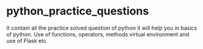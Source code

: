 # python_practice_questions
It contain all the practice solved question of python it will help you in basics of python. Use of functions, operators, methods virtual environment and use of Flask etc 
